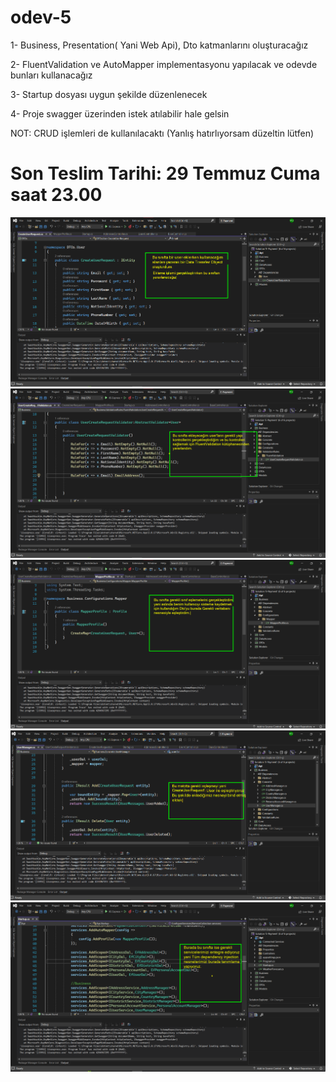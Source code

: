 # odev-5

1- Business, Presentation( Yani Web Api), Dto katmanlarını oluşturacağız 

2- FluentValidation ve AutoMapper implementasyonu yapılacak ve odevde bunları kullanacağız 

3- Startup dosyası uygun şekilde düzenlenecek 

4- Proje swagger üzerinden istek atılabilir hale gelsin 

NOT: CRUD işlemleri de kullanılacaktı (Yanlış hatırlıyorsam düzeltin lütfen)

# Son Teslim Tarihi: 29 Temmuz Cuma saat 23.00


<img src="https://github.com/Todeb-Net-Bootcamp/odev-5-musauyumaz/blob/main/E-Payment/Ekran%20g%C3%B6r%C3%BCnt%C3%BCs%C3%BC%202022-07-29%20210521.png" width="auto">
<img src="https://github.com/Todeb-Net-Bootcamp/odev-5-musauyumaz/blob/main/E-Payment/Ekran%20g%C3%B6r%C3%BCnt%C3%BCs%C3%BC%202022-07-29%20210745.png" width="auto">
<img src="https://github.com/Todeb-Net-Bootcamp/odev-5-musauyumaz/blob/main/E-Payment/Ekran%20g%C3%B6r%C3%BCnt%C3%BCs%C3%BC%202022-07-29%20211151.png" width="auto">
<img src="https://github.com/Todeb-Net-Bootcamp/odev-5-musauyumaz/blob/main/E-Payment/Ekran%20g%C3%B6r%C3%BCnt%C3%BCs%C3%BC%202022-07-29%20212108.png" width="auto">
<img src="https://github.com/Todeb-Net-Bootcamp/odev-5-musauyumaz/blob/main/E-Payment/Ekran%20g%C3%B6r%C3%BCnt%C3%BCs%C3%BC%202022-07-29%20212612.png" width="auto">
